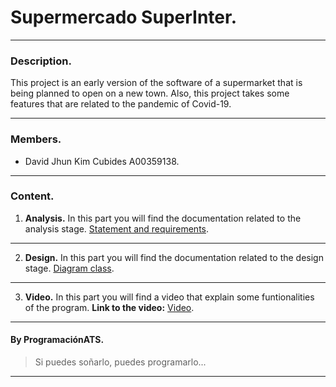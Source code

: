 # Supermercado SuperInter.
___
### Description.
This project is an early version of the software of a supermarket that is being planned to open on a new town. Also,
this project takes some features that are related to the pandemic of Covid-19.
___
### Members.
- David Jhun Kim Cubides A00359138.
___
### Content.
1. **Analysis.**
In this part you will find the documentation related to the analysis stage.
[Statement and requirements](https://github.com/David-Jhun/SupermercadoSuperInter/tree/master/Documents/Analysis).
___
2. **Design.**
In this part you will find the documentation related to the design stage.
[Diagram class](https://github.com/David-Jhun/SupermercadoSuperInter/tree/master/Documents/Design).
___
3. **Video.**
In this part you will find a video that explain some funtionalities of the program.
**Link to the video:** [Video](https://youtu.be/CiBC9LMZ888).
___
#### By ProgramaciónATS.
> Si puedes soñarlo, puedes programarlo...
___
